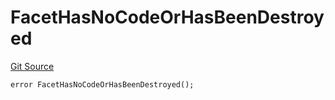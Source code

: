 # FacetHasNoCodeOrHasBeenDestroyed
[Git Source](https://github.com/thrackle-io/tron/blob/4f1430717249c90fcbde9d9572fe2ac92dc2c5d4/src/protocol/economic/ruleProcessor/RuleProcessorDiamond.sol)


```solidity
error FacetHasNoCodeOrHasBeenDestroyed();
```

